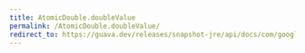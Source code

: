 ```yaml
---
title: AtomicDouble.doubleValue
permalink: /AtomicDouble.doubleValue/
redirect_to: https://guava.dev/releases/snapshot-jre/api/docs/com/google/common/util/concurrent/AtomicDouble.html#doubleValue--
---
```

